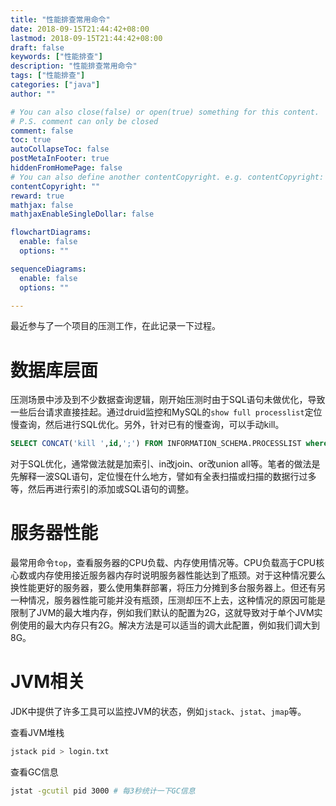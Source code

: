 ```yaml
---
title: "性能排查常用命令"
date: 2018-09-15T21:44:42+08:00
lastmod: 2018-09-15T21:44:42+08:00
draft: false
keywords: ["性能排查"]
description: "性能排查常用命令"
tags: ["性能排查"]
categories: ["java"]
author: ""

# You can also close(false) or open(true) something for this content.
# P.S. comment can only be closed
comment: false
toc: true
autoCollapseToc: false
postMetaInFooter: true
hiddenFromHomePage: false
# You can also define another contentCopyright. e.g. contentCopyright: "This is another copyright."
contentCopyright: ""
reward: true
mathjax: false
mathjaxEnableSingleDollar: false

flowchartDiagrams:
  enable: false
  options: ""

sequenceDiagrams: 
  enable: false
  options: ""

---
```


最近参与了一个项目的压测工作，在此记录一下过程。

<!--more-->

# 数据库层面

压测场景中涉及到不少数据查询逻辑，刚开始压测时由于SQL语句未做优化，导致一些后台请求直接挂起。通过druid监控和MySQL的`show full processlist`定位慢查询，然后进行SQL优化。另外，针对已有的慢查询，可以手动kill。

```sql
SELECT CONCAT('kill ',id,';') FROM INFORMATION_SCHEMA.PROCESSLIST where info like 'select%'
```

对于SQL优化，通常做法就是加索引、in改join、or改union all等。笔者的做法是先解释一波SQL语句，定位慢在什么地方，譬如有全表扫描或扫描的数据行过多等，然后再进行索引的添加或SQL语句的调整。

# 服务器性能

最常用命令`top`，查看服务器的CPU负载、内存使用情况等。CPU负载高于CPU核心数或内存使用接近服务器内存时说明服务器性能达到了瓶颈。对于这种情况要么换性能更好的服务器，要么使用集群部署，将压力分摊到多台服务器上。但还有另一种情况，服务器性能可能并没有瓶颈，压测却压不上去，这种情况的原因可能是限制了JVM的最大堆内存，例如我们默认的配置为2G，这就导致对于单个JVM实例使用的最大内存只有2G。解决方法是可以适当的调大此配置，例如我们调大到8G。

# JVM相关

JDK中提供了许多工具可以监控JVM的状态，例如`jstack`、`jstat`、`jmap`等。

查看JVM堆栈

```sh
jstack pid > login.txt
```

查看GC信息

```sh
jstat -gcutil pid 3000 # 每3秒统计一下GC信息
```
